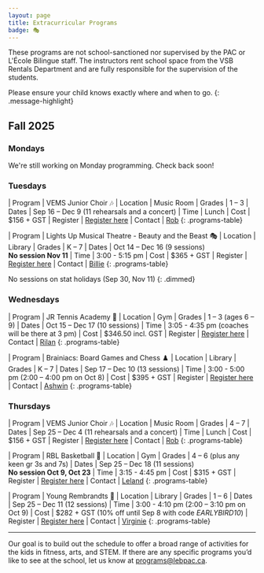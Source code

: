 ```yaml
---
layout: page
title: Extracurricular Programs
badge: 🎭
---
```


These programs are not school-sanctioned nor supervised by the PAC or L'École Bilingue staff. The instructors rent school space from the VSB Rentals Department and are fully responsible for the supervision of the students.

Please ensure your child knows exactly where and when to go.
{: .message-highlight}

## Fall 2025

### Mondays

We're still working on Monday programming. Check back soon!

### Tuesdays

| Program | VEMS Junior Choir 🎶
| Location | Music Room
| Grades | 1 – 3
| Dates | Sep 16 – Dec 9 (11 rehearsals and a concert)
| Time | Lunch
| Cost | $156 + GST
| Register | [Register here](https://vems.ca/signup.html)
| Contact | [Rob](mailto:president@vems.ca)
{: .programs-table}

| Program | Lights Up Musical Theatre - Beauty and the Beast 🎭
| Location | Library
| Grades | K – 7
| Dates | Oct 14 – Dec 16 (9 sessions)<br />**No session Nov 11**
| Time | 3:00 - 5:15 pm
| Cost | $365 + GST
| Register | [Register here](https://lightsuptheatre.ca/lecolebilingue/)
| Contact | [Billie](mailto:billie@lightsuptheatre.ca)
{: .programs-table}

No sessions on stat holidays (Sep 30, Nov 11)
{: .dimmed}

### Wednesdays

| Program | JR Tennis Academy 🎾
| Location | Gym
| Grades | 1 – 3 (ages 6 – 9)
| Dates | Oct 15 – Dec 17 (10 sessions)
| Time | 3:05 - 4:35 pm (coaches will be there at 3 pm)
| Cost | $346.50 incl. GST
| Register | [Register here](http://www.jrtennis.ca/)
| Contact | [Rilan](mailto:rilanjrtennis@gmail.com)
{: .programs-table}

| Program | Brainiacs: Board Games and Chess ♟️
| Location | Library
| Grades | K – 7
| Dates | Sep 17 – Dec 10 (13 sessions)
| Time | 3:00 - 5:00 pm (2:00 – 4:00 pm on Oct 8)
| Cost | $395 + GST
| Register | [Register here](https://www.brainiacsadventures.com/programs)
| Contact | [Ashwin](mailto:brainiacs.adventures@gmail.com)
{: .programs-table}

### Thursdays

| Program | VEMS Junior Choir 🎶
| Location | Music Room
| Grades | 4 – 7
| Dates | Sep 25 – Dec 4 (11 rehearsals and a concert)
| Time | Lunch
| Cost | $156 + GST
| Register | [Register here](https://vems.ca/signup.html)
| Contact | [Rob](mailto:president@vems.ca)
{: .programs-table}

| Program | RBL Basketball 🏀
| Location | Gym
| Grades | 4 – 6 (plus any keen gr 3s and 7s)
| Dates | Sep 25 – Dec 18 (11 sessions)<br />**No session Oct 9, Oct 23**
| Time | 3:15 - 4:45 pm
| Cost | $315 + GST
| Register | [Register here](https://secure.esportsdesk.com/login.cfm?leagueID=22292&clientID=1477&regEventID=76185)
| Contact | [Leland](mailto:leland@rblbasketball.com)
{: .programs-table}

| Program | Young Rembrandts 🎨
| Location | Library
| Grades | 1 – 6
| Dates | Sep 25 – Dec 11 (12 sessions)
| Time | 3:00 - 4:10 pm (2:00 – 3:10 pm on Oct 9)
| Cost | $282 + GST (10% off until Sep 8 with code _EARLYBIRD10_)
| Register | [Register here](https://campscui.active.com/orgs/YoungRembrandtsMetroVancouver?season=3687135&session=68075133)
| Contact | [Virginie](mailto:metrovancouver@youngrembrandts.com)
{: .programs-table}

---

Our goal is to build out the schedule to offer a broad range of activities for the kids in fitness, arts, and STEM. If there are any specific programs you’d like to see at the school, let us know at [programs@lebpac.ca](mailto:programs@lebpac.ca).